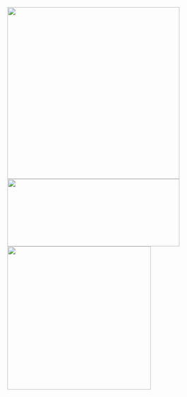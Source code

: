 <p float="left">
        <a href="https://github.com/anuraghazra/github-readme-stats" title="Go to Source">
            <img width=390 src="https://github-readme-stats-apenjulius-projects.vercel.app/api?username=apenjulius&include_all_commits=true&show_icons=true&theme=transparent"/>
        </a> 
        <a href="https://github.com/denvercoder1/github-readme-streak-stats" title="Go to Source">
            <img width=390 height="153px" src="https://streak-stats.demolab.com/?user=apenjulius&theme=transparent" />
        </a>
      <a href="https://github.com/anuraghazra/github-readme-stats">
        <img width=325 src="https://github-readme-stats.vercel.app/api/top-langs?username=lukasolsen&show_icons=true&locale=en&theme=transparent&langs_count=20&size_weight=0.5&count_weight=0.5" />
      </a>
    <br>
  </p>

